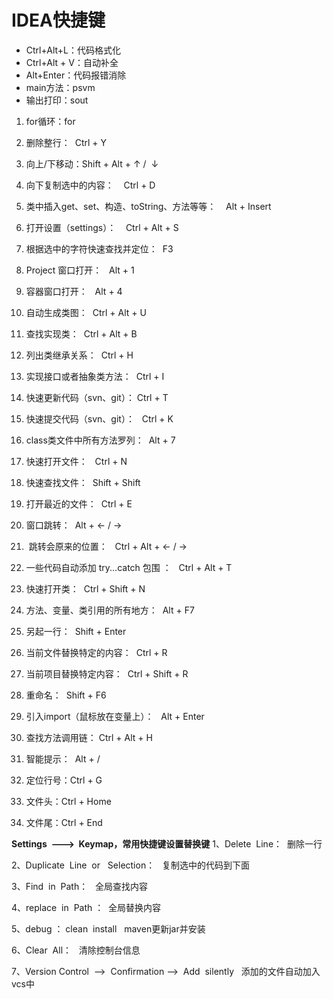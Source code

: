 # IDEA快捷键

- Ctrl+Alt+L：代码格式化
- Ctrl+Alt + V：自动补全 
- Alt+Enter：代码报错消除
- main方法：psvm    
- 输出打印：sout                            


1. for循环：for

2. 删除整行：  Ctrl + Y          

3. 向上/下移动：Shift + Alt + ↑ /  ↓    

4. 向下复制选中的内容：    Ctrl + D

5. 类中插入get、set、构造、toString、方法等等：    Alt + Insert                     

6. 打开设置（settings）：    Ctrl + Alt + S

7. 根据选中的字符快速查找并定位：  F3    

8. Project 窗口打开：   Alt + 1

9. 容器窗口打开：   Alt + 4

10. 自动生成类图：  Ctrl + Alt + U    

11. 查找实现类：  Ctrl + Alt + B    

12. 列出类继承关系：  Ctrl + H

13. 实现接口或者抽象类方法：  Ctrl + I           

14. 快速更新代码（svn、git）： Ctrl + T       

15. 快速提交代码（svn、git）：   Ctrl + K

16. class类文件中所有方法罗列：  Alt + 7       

17. 快速打开文件：   Ctrl + N              

18. 快速查找文件：  Shift + Shift

19. 打开最近的文件：  Ctrl + E                        

20. 窗口跳转：  Alt + ← / →                

21.  跳转会原来的位置：   Ctrl + Alt + ← / →

22. 一些代码自动添加 try...catch 包围 ：   Ctrl + Alt + T                                      

23. 快速打开类：  Ctrl + Shift + N   

24. 方法、变量、类引用的所有地方：  Alt + F7    

25. 另起一行：  Shift + Enter            

26. 当前文件替换特定的内容：  Ctrl + R

27. 当前项目替换特定内容：  Ctrl + Shift + R      

28. 重命名：  Shift + F6                    

29. 引入import（鼠标放在变量上）：   Alt + Enter  

30. 查找方法调用链： Ctrl + Alt + H                    

31. 智能提示：  Alt + /        

32. 定位行号：Ctrl + G    

33. 文件头：Ctrl + Home

34. 文件尾：Ctrl + End


**Settings  --->  Keymap，常用快捷键设置替换键**
1、Delete  Line：  删除一行

2、Duplicate  Line  or   Selection：   复制选中的代码到下面

3、Find  in  Path：   全局查找内容

4、replace  in  Path ：  全局替换内容

5、debug ： clean  install   maven更新jar并安装

6、Clear  All：   清除控制台信息

7、Version Control  -->  Confirmation -->  Add  silently   添加的文件自动加入vcs中